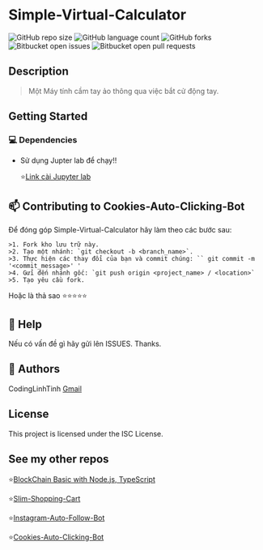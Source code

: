 # Simple-Virtual-Calculator

![GitHub repo size](https://img.shields.io/github/repo-size/codinglinhtinh/Simple-Virtual-Calculator?style=for-the-badge)
![GitHub language count](https://img.shields.io/github/languages/count/codinglinhtinh/Simple-Virtual-Calculator?style=for-the-badge)
![GitHub forks](https://img.shields.io/github/forks/codinglinhtinh/Simple-Virtual-Calculator?style=for-the-badge)
![Bitbucket open issues](https://img.shields.io/bitbucket/issues/codinglinhtinh/Simple-Virtual-Calculator?style=for-the-badge)
![Bitbucket open pull requests](https://img.shields.io/bitbucket/pr-raw/codinglinhtinh/Simple-Virtual-Calculator?style=for-the-badge)

## Description
>Một Máy tính cầm tay ảo thông qua việc bắt cử động tay.

## Getting Started
### 💻 Dependencies

* Sử dụng Jupter lab để chạy!!

    ⭐<a href='https://jupyter.org/install'>Link cài Jupyter lab</a>


## 📫 Contributing to Cookies-Auto-Clicking-Bot
Để đóng góp Simple-Virtual-Calculator hãy làm theo các bước sau:

    >1. Fork kho lưu trữ này.
    >2. Tạo một nhánh: `git checkout -b <branch_name>`.
    >3. Thực hiện các thay đổi của bạn và commit chúng: `` git commit -m '<commit_message>' '
    >4. Gửi đến nhánh gốc: `git push origin <project_name> / <location>`
    >5. Tạo yêu cầu fork.

Hoặc là thả sao ⭐⭐⭐⭐⭐

## 🔎 Help

Nếu có vấn đề gì hãy gửi lên ISSUES.
Thanks.

## 🧐 Authors

CodingLinhTinh 
[Gmail](ngocquachgamedevz@gmail.com)


## License

This project is licensed under the ISC License.

## See my other repos
⭐<a href="https://github.com/CodingLinhTinh/Node.js-blockchain-basic.git">BlockChain Basic with Node.js, TypeScript</a>

⭐<a href="https://github.com/CodingLinhTinh/Slim-Shopping-Cart.git">Slim-Shopping-Cart</a>

⭐<a href="https://github.com/CodingLinhTinh/Instagram-Auto-Follow-Bot.git">Instagram-Auto-Follow-Bot</a>

⭐<a href="https://github.com/CodingLinhTinh/Cookies-Auto-Clicking-Bot.git">Cookies-Auto-Clicking-Bot</a>
